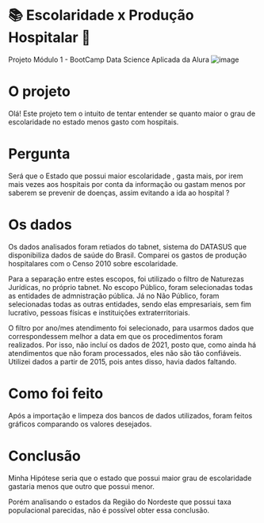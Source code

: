 # 📚  Escolaridade x Produção Hospitalar 💊

Projeto Módulo 1 - BootCamp Data Science Aplicada da Alura
![image](https://user-images.githubusercontent.com/57717982/141686944-37855357-41e1-451a-a868-07d370f98504.png)

# O projeto
Olá! Este projeto tem o intuito de tentar entender se quanto maior o grau de escolaridade no estado menos gasto com hospitais.

# Pergunta 

Será que o Estado que possui maior escolaridade , gasta mais, por irem mais vezes aos hospitais por conta da informação ou gastam menos por saberem se prevenir de doenças, assim evitando a ida ao hospital ?

# Os dados
Os dados analisados foram retiados do tabnet, sistema do DATASUS que disponibiliza dados de saúde do Brasil. Comparei os gastos de produção hospitalares com o Censo 2010 sobre escolaridade.

Para a separação entre estes escopos, foi utilizado o filtro de Naturezas Jurídicas, no próprio tabnet. No escopo Público, foram selecionadas todas as entidades de admnistração pública. Já no Não Público, foram selecionadas todas as outras entidades, sendo elas empresariais, sem fim lucrativo, pessoas físicas e instituições extraterritoriais.

O filtro por ano/mes atendimento foi selecionado, para usarmos dados que correspondessem melhor a data em que os procedimentos foram realizados. Por isso, não incluí os dados de 2021, posto que, como ainda há atendimentos que não foram processados, eles não são tão confiáveis. Utilizei dados a partir de 2015, pois antes disso, havia dados faltando.

# Como foi feito
Após a importação e limpeza dos bancos de dados utilizados, foram feitos gráficos comparando os valores desejados.

# Conclusão

Minha Hipótese seria que o estado que possui maior grau de escolaridade gastaria menos que outro que possui menor.

Porém analisando o estados da Região do Nordeste que possui taxa populacional parecidas, não é possível obter essa conclusão.
